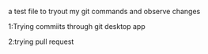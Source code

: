 a test file to tryout my git commands and observe changes

1:Trying commiits through git desktop app

2:trying pull request